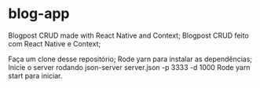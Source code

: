 # blog-app
Blogpost  CRUD made with React Native and Context;
Blogpost CRUD feito com React Native e Context;

Faça um clone desse repositório;
Rode yarn para instalar as dependências;
Inicie o server rodando json-server server.json -p 3333 -d 1000
Rode yarn start para iniciar.

